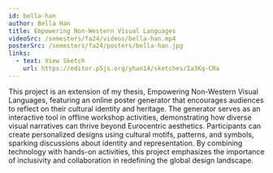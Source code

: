 ```yaml
---
id: bella-han
author: Bella Han
title: Empowering Non-Western Visual Languages
videoSrc: /semesters/fa24/videos/bella-han.mp4
posterSrc: /semesters/fa24/posters/bella-han.jpg
links:
  - text: View Sketch
    url: https://editor.p5js.org/yhan14/sketches/Ia3Kq-CRa
---
```


This project is an extension of my thesis, Empowering Non-Western Visual Languages, featuring an online poster generator that encourages audiences to reflect on their cultural identity and heritage. The generator serves as an interactive tool in offline workshop activities, demonstrating how diverse visual narratives can thrive beyond Eurocentric aesthetics. Participants can create personalized designs using cultural motifs, patterns, and symbols, sparking discussions about identity and representation. By combining technology with hands-on activities, this project emphasizes the importance of inclusivity and collaboration in redefining the global design landscape.